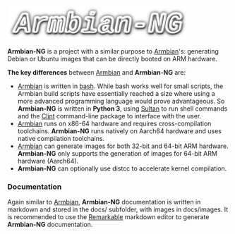 ![Armbian-NG logo](docs/images/armbian-ng_logo1.png) 

**Armbian-NG** is a project with a similar purpose to [Armbian](https://www.armbian.com/)'s: generating Debian or Ubuntu images that can be directly booted on ARM hardware.

**The key differences** between [Armbian](https://www.armbian.com/) and **Armbian-NG** are:

- [Armbian](https://www.armbian.com/) is written in [bash](https://en.wikibooks.org/wiki/Bash_Shell_Scripting). While bash works well for small scripts, the Armbian build scripts have essentially reached a size where using a more advanced programming language would prove advantageous. So **Armbian-NG** is written in **Python 3**, using [Sultan](https://sultan.readthedocs.io/en/latest/) to run shell commands and the [Clint](https://clint-notes.readthedocs.io/en/latest/howto.html) command-line package to interface with the user.
- [Armbian](https://www.armbian.com/) runs on x86-64 hardware and requires cross-compilation toolchains. **Armbian-NG** runs natively on Aarch64 hardware and uses native compilation toolchains.
- [Armbian](https://www.armbian.com/) can generate images for both 32-bit and 64-bit ARM hardware. **Armbian-NG** only supports the generation of images for 64-bit ARM hardware (Aarch64).
- **Armbian-NG** can optionally use distcc to accelerate kernel compilation.

### Documentation

Again similar to [Armbian](https://www.armbian.com/), **Armbian-NG** documentation is written in markdown and stored in the docs/ subfolder, with images in docs/images. It is recommended to use the [Remarkable](https://remarkableapp.github.io/linux/download.html) markdown editor to generate **Armbian-NG** documentation.